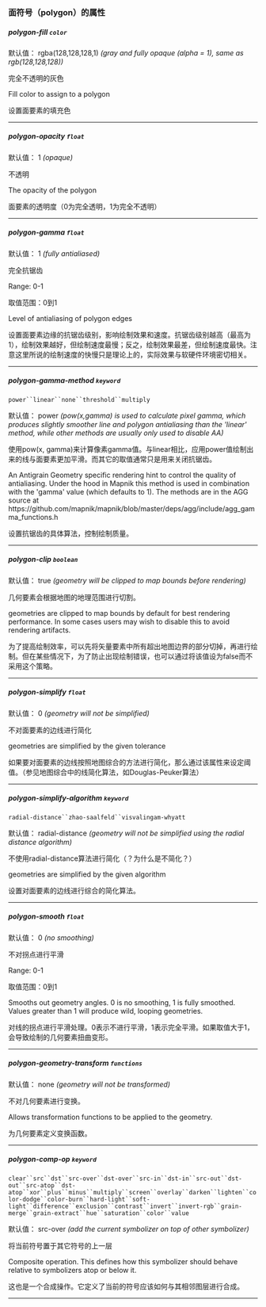 ### 面符号（polygon）的属性

##### polygon-fill `color`


默认值： rgba(128,128,128,1)
_(gray and fully opaque (alpha = 1), same as rgb(128,128,128))_

完全不透明的灰色

Fill color to assign to a polygon

设置面要素的填充色

* * *

##### polygon-opacity `float`


默认值： 1
_(opaque)_

不透明

The opacity of the polygon

面要素的透明度（0为完全透明，1为完全不透明）

* * *

##### polygon-gamma `float`


默认值： 1
_(fully antialiased)_

完全抗锯齿

Range: 0-1

取值范围：0到1

Level of antialiasing of polygon edges

设置面要素边缘的抗锯齿级别，影响绘制效果和速度。抗锯齿级别越高（最高为1），绘制效果越好，但绘制速度最慢；反之，绘制效果最差，但绘制速度最快。注意这里所说的绘制速度的快慢只是理论上的，实际效果与软硬件环境密切相关。

* * *

##### polygon-gamma-method `keyword`
`power``linear``none``threshold``multiply`

默认值： power
_(pow(x,gamma) is used to calculate pixel gamma, which produces slightly smoother line and polygon antialiasing than the &#x27;linear&#x27; method, while other methods are usually only used to disable AA)_

使用pow(x, gamma)来计算像素gamma值。与linear相比，应用power值绘制出来的线与面要素更加平滑。而其它的取值通常只是用来关闭抗锯齿。

An Antigrain Geometry specific rendering hint to control the quality of antialiasing. Under the hood in Mapnik this method is used in combination with the &#x27;gamma&#x27; value (which defaults to 1). The methods are in the AGG source at https:&#x2F;&#x2F;github.com&#x2F;mapnik&#x2F;mapnik&#x2F;blob&#x2F;master&#x2F;deps&#x2F;agg&#x2F;include&#x2F;agg_gamma_functions.h

设置抗锯齿的具体算法，控制绘制质量。

* * *

##### polygon-clip `boolean`


默认值： true
_(geometry will be clipped to map bounds before rendering)_

几何要素会根据地图的地理范围进行切割。

geometries are clipped to map bounds by default for best rendering performance. In some cases users may wish to disable this to avoid rendering artifacts.

为了提高绘制效率，可以先将矢量要素中所有超出地图边界的部分切掉，再进行绘制。但在某些情况下，为了防止出现绘制错误，也可以通过将该值设为false而不采用这个策略。

* * *

##### polygon-simplify `float`


默认值： 0
_(geometry will not be simplified)_

不对面要素的边线进行简化

geometries are simplified by the given tolerance

如果要对面要素的边线按照地图综合的方法进行简化，那么通过该属性来设定阈值。（参见地图综合中的线简化算法，如Douglas-Peuker算法）

* * *

##### polygon-simplify-algorithm `keyword`
`radial-distance``zhao-saalfeld``visvalingam-whyatt`

默认值： radial-distance
_(geometry will not be simplified using the radial distance algorithm)_

不使用radial-distance算法进行简化（？为什么是不简化？）

geometries are simplified by the given algorithm

设置对面要素的边线进行综合的简化算法。

* * *

##### polygon-smooth `float`


默认值： 0
_(no smoothing)_

不对拐点进行平滑

Range: 0-1

取值范围：0到1

Smooths out geometry angles. 0 is no smoothing, 1 is fully smoothed. Values greater than 1 will produce wild, looping geometries.

对线的拐点进行平滑处理。0表示不进行平滑，1表示完全平滑。如果取值大于1，会导致绘制的几何要素扭曲变形。

* * *

##### polygon-geometry-transform `functions`


默认值： none
_(geometry will not be transformed)_

不对几何要素进行变换。

Allows transformation functions to be applied to the geometry.

为几何要素定义变换函数。

* * *

##### polygon-comp-op `keyword`
`clear``src``dst``src-over``dst-over``src-in``dst-in``src-out``dst-out``src-atop``dst-atop``xor``plus``minus``multiply``screen``overlay``darken``lighten``color-dodge``color-burn``hard-light``soft-light``difference``exclusion``contrast``invert``invert-rgb``grain-merge``grain-extract``hue``saturation``color``value`

默认值： src-over
_(add the current symbolizer on top of other symbolizer)_

将当前符号置于其它符号的上一层

Composite operation. This defines how this symbolizer should behave relative to symbolizers atop or below it.

这也是一个合成操作。它定义了当前的符号应该如何与其相邻图层进行合成。

* * *

